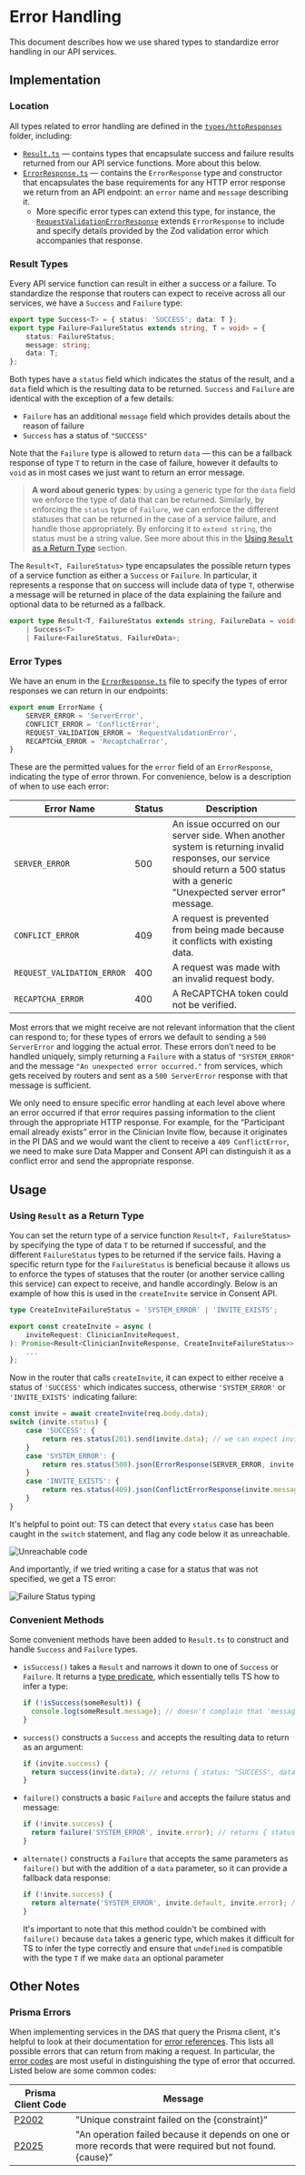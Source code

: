 # Error Handling

This document describes how we use shared types to standardize error handling in our API services.

## Implementation

### Location

All types related to error handling are defined in the [`types/httpResponses`](../packages/types/src/httpResponses) folder, including:

- [`Result.ts`](../packages/types/src/httpResponses/Result.ts) — contains types that encapsulate success and failure results returned from our API service functions. More about this below.
- [`ErrorResponse.ts`](../packages/types/src/httpResponses/ErrorResponse.ts) — contains the `ErrorResponse` type and constructor that encapsulates the base requirements for any HTTP error response we return from an API endpoint: an `error` name and `message` describing it.
  - More specific error types can extend this type, for instance, the [`RequestValidationErrorResponse`](../packages/types/src/httpResponses/RequestValidationErrorResponse.ts) extends `ErrorResponse` to include and specify details provided by the Zod validation error which accompanies that response.

### Result Types

Every API service function can result in either a success or a failure. To standardize the response that routers can expect to receive across all our services, we have a `Success` and `Failure` type:

```ts
export type Success<T> = { status: 'SUCCESS'; data: T };
export type Failure<FailureStatus extends string, T = void> = {
	status: FailureStatus;
	message: string;
	data: T;
};
```

Both types have a `status` field which indicates the status of the result, and a `data` field which is the resulting data to be returned. `Success` and `Failure` are identical with the exception of a few details:

- `Failure` has an additional `message` field which provides details about the reason of failure
- `Success` has a status of `"SUCCESS"`

Note that the `Failure` type is allowed to return `data` — this can be a fallback response of type `T` to return in the case of failure, however it defaults to `void` as in most cases we just want to return an error message.

> **A word about generic types**: by using a generic type for the `data` field we enforce the type of data that can be returned. Similarly, by enforcing the `status` type of `Failure`, we can enforce the different statuses that can be returned in the case of a service failure, and handle those appropriately. By enforcing it to `extend string`, the status must be a string value. See more about this in the [Using `Result` as a Return Type](#using-result-as-a-return-type) section.

The `Result<T, FailureStatus>` type encapsulates the possible return types of a service function as either a `Success` or `Failure`. In particular, it represents a response that on success will include data of type `T`, otherwise a message will be returned in place of the data explaining the failure and optional data to be returned as a fallback.

```ts
export type Result<T, FailureStatus extends string, FailureData = void> =
	| Success<T>
	| Failure<FailureStatus, FailureData>;
```

### Error Types

We have an enum in the [`ErrorResponse.ts`](../packages/types/src/httpResponses/ErrorResponse.ts) file to specify the types of error responses we can return in our endpoints:

```ts
export enum ErrorName {
	SERVER_ERROR = 'ServerError',
	CONFLICT_ERROR = 'ConflictError',
	REQUEST_VALIDATION_ERROR = 'RequestValidationError',
	RECAPTCHA_ERROR = 'RecaptchaError',
}
```

These are the permitted values for the `error` field of an `ErrorResponse`, indicating the type of error thrown. For convenience, below is a description of when to use each error:

| Error Name                 | Status | Description                                                                                                                                                                        |
| -------------------------- | ------ | ---------------------------------------------------------------------------------------------------------------------------------------------------------------------------------- |
| `SERVER_ERROR`             | 500    | An issue occurred on our server side. When another system is returning invalid responses, our service should return a 500 status with a generic "Unexpected server error" message. |
| `CONFLICT_ERROR`           | 409    | A request is prevented from being made because it conflicts with existing data.                                                                                                    |
| `REQUEST_VALIDATION_ERROR` | 400    | A request was made with an invalid request body.                                                                                                                                   |
| `RECAPTCHA_ERROR`          | 400    | A ReCAPTCHA token could not be verified.                                                                                                                                           |

Most errors that we might receive are not relevant information that the client can respond to; for these types of errors we default to sending a `500 ServerError` and logging the actual error. These errors don’t need to be handled uniquely, simply returning a `Failure` with a status of `"SYSTEM_ERROR"` and the message `"An unexpected error occurred."` from services, which gets received by routers and sent as a `500 ServerError` response with that message is sufficient.

We only need to ensure specific error handling at each level above where an error occurred if that error requires passing information to the client through the appropriate HTTP response. For example, for the “Participant email already exists” error in the Clinician Invite flow, because it originates in the PI DAS and we would want the client to receive a `409 ConflictError`, we need to make sure Data Mapper and Consent API can distinguish it as a conflict error and send the appropriate response.

## Usage

### Using `Result` as a Return Type

You can set the return type of a service function `Result<T, FailureStatus>` by specifying the type of data `T` to be returned if successful, and the different `FailureStatus` types to be returned if the service fails. Having a specific return type for the `FailureStatus` is beneficial because it allows us to enforce the types of statuses that the router (or another service calling this service) can expect to receive, and handle accordingly. Below is an example of how this is used in the `createInvite` service in Consent API.

```ts
type CreateInviteFailureStatus = 'SYSTEM_ERROR' | 'INVITE_EXISTS';

export const createInvite = async (
	inviteRequest: ClinicianInviteRequest,
): Promise<Result<ClinicianInviteResponse, CreateInviteFailureStatus>> => {
	...
};
```

Now in the router that calls `createInvite`, it can expect to either receive a status of `'SUCCESS'` which indicates success, otherwise `'SYSTEM_ERROR'` or `'INVITE_EXISTS'` indicating failure:

```ts
const invite = await createInvite(req.body.data);
switch (invite.status) {
	case 'SUCCESS': {
		return res.status(201).send(invite.data); // we can expect invite.data to be of type ClinicianInviteResponse
	}
	case 'SYSTEM_ERROR': {
		return res.status(500).json(ErrorResponse(SERVER_ERROR, invite.message));
	}
	case 'INVITE_EXISTS': {
		return res.status(409).json(ConflictErrorResponse(invite.message));
	}
}
```

It's helpful to point out: TS can detect that every `status` case has been caught in the `switch` statement, and flag any code below it as unreachable.

![Unreachable code](./images/error-handling-unreachable-code.png)

And importantly, if we tried writing a case for a status that was not specified, we get a TS error:

![Failure Status typing](./images/error-handling-failure-statuses.png)

### Convenient Methods

Some convenient methods have been added to `Result.ts` to construct and handle `Success` and `Failure` types.

- `isSuccess()` takes a `Result` and narrows it down to one of `Success` or `Failure`. It returns a [type predicate](https://www.typescriptlang.org/docs/handbook/advanced-types.html#using-type-predicates), which essentially tells TS how to infer a type:
  ```ts
  if (!isSuccess(someResult)) {
  	console.log(someResult.message); // doesn't complain that 'message' is `undefined`
  }
  ```
- `success()` constructs a `Success` and accepts the resulting data to return as an argument:
  ```ts
  if (invite.success) {
  	return success(invite.data); // returns { status: "SUCCESS", data: invite.data }
  }
  ```
- `failure()` constructs a basic `Failure` and accepts the failure status and message:
  ```ts
  if (!invite.success) {
  	return failure('SYSTEM_ERROR', invite.error); // returns { status: "SYSTEM_ERROR", message: invite.error }
  }
  ```
- `alternate()` constructs a `Failure` that accepts the same parameters as `failure()` but with the addition of a `data` parameter, so it can provide a fallback data response:
  ```ts
  if (!invite.success) {
  	return alternate('SYSTEM_ERROR', invite.default, invite.error); // returns { status: "SYSTEM_ERROR", data: invite.default, message: invite.error }
  }
  ```
  It's important to note that this method couldn't be combined with `failure()` because `data` takes a generic type, which makes it difficult for TS to infer the type correctly and ensure that `undefined` is compatible with the type `T` if we make `data` an optional parameter

## Other Notes

### Prisma Errors

When implementing services in the DAS that query the Prisma client, it's helpful to look at their documentation for [error references](https://www.prisma.io/docs/reference/api-reference/error-reference). This lists all possible errors that can return from making a request. In particular, the [error codes](https://www.prisma.io/docs/reference/api-reference/error-reference#error-codes) are most useful in distinguishing the type of error that occurred. Listed below are some common codes:

| Prisma Client Code                                                                | Message                                                                                                   |
| --------------------------------------------------------------------------------- | --------------------------------------------------------------------------------------------------------- |
| [P2002](https://www.prisma.io/docs/reference/api-reference/error-reference#p2002) | "Unique constraint failed on the {constraint}”                                                            |
| [P2025](https://www.prisma.io/docs/reference/api-reference/error-reference#p2025) | "An operation failed because it depends on one or more records that were required but not found. {cause}” |
